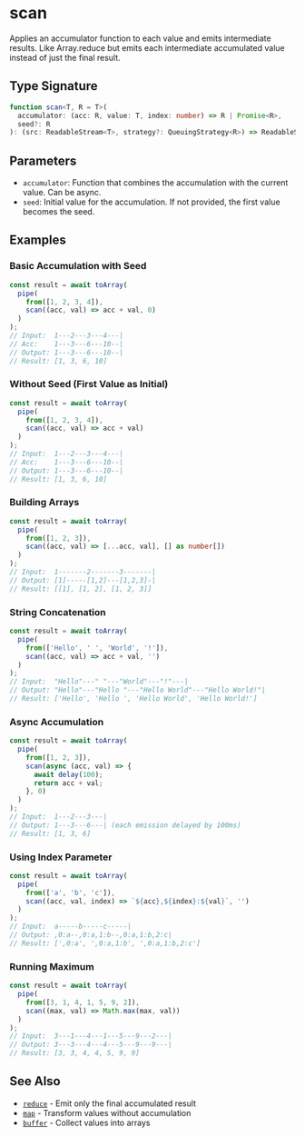 # scan

Applies an accumulator function to each value and emits intermediate results. Like Array.reduce but emits each intermediate accumulated value instead of just the final result.

## Type Signature

```typescript
function scan<T, R = T>(
  accumulator: (acc: R, value: T, index: number) => R | Promise<R>,
  seed?: R
): (src: ReadableStream<T>, strategy?: QueuingStrategy<R>) => ReadableStream<R>
```

## Parameters

- `accumulator`: Function that combines the accumulation with the current value. Can be async.
- `seed`: Initial value for the accumulation. If not provided, the first value becomes the seed.

## Examples

### Basic Accumulation with Seed

```typescript
const result = await toArray(
  pipe(
    from([1, 2, 3, 4]),
    scan((acc, val) => acc + val, 0)
  )
);
// Input:  1---2---3---4---|
// Acc:    1---3---6---10--|
// Output: 1---3---6---10--|
// Result: [1, 3, 6, 10]
```

### Without Seed (First Value as Initial)

```typescript
const result = await toArray(
  pipe(
    from([1, 2, 3, 4]),
    scan((acc, val) => acc + val)
  )
);
// Input:  1---2---3---4---|
// Acc:    1---3---6---10--|
// Output: 1---3---6---10--|
// Result: [1, 3, 6, 10]
```

### Building Arrays

```typescript
const result = await toArray(
  pipe(
    from([1, 2, 3]),
    scan((acc, val) => [...acc, val], [] as number[])
  )
);
// Input:  1-------2-------3-------|
// Output: [1]-----[1,2]---[1,2,3]-|
// Result: [[1], [1, 2], [1, 2, 3]]
```

### String Concatenation

```typescript
const result = await toArray(
  pipe(
    from(['Hello', ' ', 'World', '!']),
    scan((acc, val) => acc + val, '')
  )
);
// Input:  "Hello"---" "---"World"---"!"---|
// Output: "Hello"---"Hello "---"Hello World"---"Hello World!"|
// Result: ['Hello', 'Hello ', 'Hello World', 'Hello World!']
```

### Async Accumulation

```typescript
const result = await toArray(
  pipe(
    from([1, 2, 3]),
    scan(async (acc, val) => {
      await delay(100);
      return acc + val;
    }, 0)
  )
);
// Input:  1---2---3---|
// Output: 1---3---6---| (each emission delayed by 100ms)
// Result: [1, 3, 6]
```

### Using Index Parameter

```typescript
const result = await toArray(
  pipe(
    from(['a', 'b', 'c']),
    scan((acc, val, index) => `${acc},${index}:${val}`, '')
  )
);
// Input:  a-----b-----c-----|
// Output: ,0:a--,0:a,1:b--,0:a,1:b,2:c|
// Result: [',0:a', ',0:a,1:b', ',0:a,1:b,2:c']
```

### Running Maximum

```typescript
const result = await toArray(
  pipe(
    from([3, 1, 4, 1, 5, 9, 2]),
    scan((max, val) => Math.max(max, val))
  )
);
// Input:  3---1---4---1---5---9---2---|
// Output: 3---3---4---4---5---9---9---|
// Result: [3, 3, 4, 4, 5, 9, 9]
```

## See Also

- [`reduce`](./reduce.md) - Emit only the final accumulated result
- [`map`](./map.md) - Transform values without accumulation
- [`buffer`](./buffer.md) - Collect values into arrays